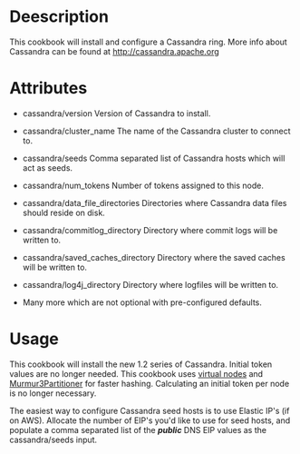 Deescription
===========

This cookbook will install and configure a Cassandra ring.
More info about Cassandra can be found at http://cassandra.apache.org


Attributes
==========

* cassandra/version                 Version of Cassandra to install.
* cassandra/cluster_name            The name of the Cassandra cluster to connect to.
* cassandra/seeds                   Comma separated list of Cassandra hosts which will act as seeds.
* cassandra/num_tokens              Number of tokens assigned to this node.
* cassandra/data_file_directories   Directories where Cassandra data files should reside on disk.
* cassandra/commitlog_directory     Directory where commit logs will be written to.
* cassandra/saved_caches_directory  Directory where the saved caches will be written to.
* cassandra/log4j_directory         Directory where logfiles will be written to.

* Many more which are not optional with pre-configured defaults.

Usage
=====

This cookbook will install the new 1.2 series of Cassandra. Initial token values are no longer needed. This cookbook uses [virtual nodes](http://www.datastax.com/docs/1.2/cluster_architecture/data_distribution#distribution) and [Murmur3Partitioner](http://www.datastax.com/docs/1.2/cluster_architecture/partitioners#m3ppartitioner) for faster hashing. Calculating an initial token per node is no longer necessary.

The easiest way to configure Cassandra seed hosts is to use Elastic IP's (if on AWS). Allocate the number of EIP's you'd like to use for seed hosts, and populate 
a comma separated list of the ***public*** DNS EIP values as the cassandra/seeds input.
